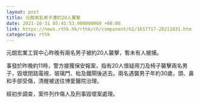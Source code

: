 ```yaml
---
layout: post
title: 元朗兩名男子遭約20人襲擊
date: 2021-10-31 05:41:53.000000000 +08:00
link: https://news.rthk.hk/rthk/ch/component/k2/1617717-20211031.htm
categories: rthk
---
```


元朗宏業工貿中心昨晚有兩名男子被約20人襲擊，暫未有人被捕。

事發於昨晚約11時，警方接獲保安報案，指有20人懷疑用刀及椅子襲擊兩名男子，毀壞閉路電視、玻璃門、枱及鐵閘後逃去。兩名遇襲男子年約30歲，頭、鼻和手部受傷，清醒被送往博愛醫院治理。

經初步調查，案件列作傷人及刑事毀壞案處理。

